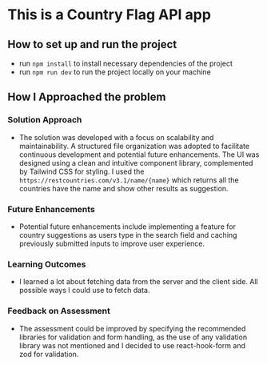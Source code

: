 # This is a Country Flag API app


## How to set up and run the project

* run `npm install` to install necessary dependencies of the project
* run `npm run dev` to run the project locally on your machine

## How I Approached the problem

### Solution Approach
* The solution was developed with a focus on scalability and maintainability. A structured file organization was adopted to facilitate continuous development and potential future enhancements. The UI was designed using a clean and intuitive component library, complemented by Tailwind CSS for styling. I used the `https://restcountries.com/v3.1/name/{name}` which returns all the countries have the name and show other results as suggestion.

### Future Enhancements
* Potential future enhancements include implementing a feature for country suggestions as users type in the search field and caching previously submitted inputs to improve user experience.


### Learning Outcomes
* I learned a lot about fetching data from the server and the client side. All possible ways I could use to fetch data.


### Feedback on Assessment
* The assessment could be improved by specifying the recommended libraries for validation and form handling, as the use of any validation library was not mentioned and I decided to use react-hook-form and zod for validation. 